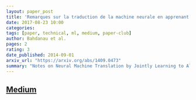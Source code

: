 ```yaml
---
layout: paper_post
title: 'Remarques sur la traduction de la machine neurale en apprenant ensemble à aligner et à traduire'
date: 2017-08-23 10:00
categories:
tags: [paper, technical, ml, medium, paper-club]
author: Bahdanau et al.
pages: 2
rating: 3
date_published: 2014-09-01
arxiv_url: "https://arxiv.org/abs/1409.0473"
summary: "Notes on Neural Machine Translation by Jointly Learning to Align and Translate"
---
```


## [Medium](https://medium.com/paper-club/remarques-sur-la-traduction-de-la-machine-neurale-en-apprenant-ensemble-%C3%A0-aligner-et-%C3%A0-traduire-cd23004cf207)
